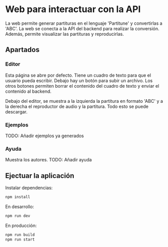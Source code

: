 # Web para interactuar con la API

La web permite generar partituras en el lenguaje 'Partitune' y convertirlas a 'ABC'. La web se conecta a la API del backend para realizar la conversión. Además, permite visualizar las partituras y reproducirlas.

## Apartados

### Editor

Esta página se abre por defecto. Tiene un cuadro de texto para que el usuario pueda escribir. Debajo hay un botón para subir un archivo. Los otros botones permiten borrar el contenido del cuadro de texto y enviar el contenido al backend.

Debajo del editor, se muestra a la izquierda la partitura en formato 'ABC' y a la derecha el reproductor de audio y la partitura. Todo esto se puede descargar.

### Ejemplos

TODO: Añadir ejemplos ya generados

### Ayuda

Muestra los autores.
TODO: Añadir ayuda



## Ejectuar la aplicación

Instalar dependencias:
```bash
npm install
```

En desarrollo:
```bash
npm run dev
```

En producción:
```bash
npm run build
npm run start
```
